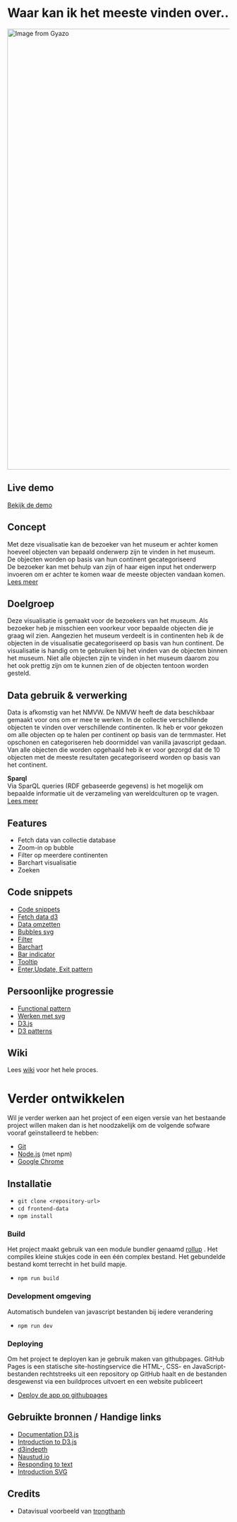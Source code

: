 # Waar kan ik het meeste vinden over..
<a href="https://gyazo.com/cfee7d041d6f9188b1c221c8ed895d63"><img src="https://i.gyazo.com/cfee7d041d6f9188b1c221c8ed895d63.gif" alt="Image from Gyazo" width="1000"/></a>
## Live demo
[Bekijk de demo](https://eyobdejene.github.io/frontend-data/)

## Concept
Met deze visualisatie kan de bezoeker van het museum er achter komen hoeveel objecten van bepaald onderwerp zijn te 
vinden in het museum.<br>
De objecten worden op basis van hun continent gecategoriseerd<br>
De bezoeker kan met behulp van zijn of haar eigen input het onderwerp invoeren om er achter te komen waar de meeste 
objecten vandaan komen.<br>
[Lees meer](https://github.com/EyobDejene/frontend-data/wiki/Concept)

## Doelgroep
Deze visualisatie is gemaakt voor de bezoekers van het museum.
Als bezoeker heb je misschien een voorkeur voor bepaalde objecten die je graag wil zien.
Aangezien het museum verdeelt is in continenten heb ik de objecten in de visualisatie gecategoriseerd
op basis van hun continent.
De visualisatie is handig om te gebruiken bij het vinden van de objecten binnen het museum.
Niet alle objecten zijn te vinden in het museum daarom zou het ook prettig zijn om te kunnen zien of de objecten 
tentoon worden gesteld.

## Data gebruik &  verwerking
Data is afkomstig van het NMVW. De NMVW heeft de data beschikbaar gemaakt voor ons om er mee te werken.
In de collectie verschillende objecten te vinden over verschillende continenten.
Ik heb er voor gekozen om alle objecten op te halen per continent op basis van de termmaster.
Het opschonen en categoriseren heb doormiddel van vanilla javascript gedaan.
Van alle objecten die worden opgehaald heb ik er voor gezorgd dat de 10 objecten met de meeste resultaten 
gecategoriseerd worden op basis van het continent.


**Sparql**<br>
Via SparQL queries (RDF gebaseerde gegevens) is het mogelijk om bepaalde informatie uit de verzameling van 
wereldculturen op te vragen.<br>
[Lees meer](https://github.com/EyobDejene/frontend-data/wiki/Data-query)

## Features
* Fetch data van collectie database
* Zoom-in op bubble
* Filter op meerdere continenten
* Barchart visualisatie
* Zoeken 

## Code snippets

* [Code snippets](https://github.com/EyobDejene/frontend-data/wiki/Code-snippets)
* [Fetch data d3](https://github.com/EyobDejene/frontend-data/wiki/Code-snippets#fetch-data)
* [Data omzetten](https://github.com/EyobDejene/frontend-data/wiki/Code-snippets#data-omzetten)
* [Bubbles svg](https://github.com/EyobDejene/frontend-data/wiki/Code-snippets#bubbles-svg-d3)
* [Filter](https://github.com/EyobDejene/frontend-data/wiki/Code-snippets#filters)
* [Barchart](https://github.com/EyobDejene/frontend-data/wiki/Code-snippets#barchart)
* [Bar indicator](https://github.com/EyobDejene/frontend-data/wiki/Code-snippets#functie-update-pijl-boven-barchart)
* [Tooltip](https://github.com/EyobDejene/frontend-data/wiki/Code-snippets#tooltip)
* [Enter,Update, Exit pattern](https://github.com/EyobDejene/frontend-data/wiki/Code-snippets#functie-drawbars---enter)

## Persoonlijke progressie

* [Functional pattern](https://github.com/EyobDejene/frontend-data/wiki/Opschonen-enqu%C3%AAte-data) 
* [Werken met svg](https://github.com/EyobDejene/frontend-data/wiki/D3--experimentals#svg-smiley)
* [D3.js](https://github.com/EyobDejene/frontend-data/wiki/D3--experimentals#wat-is-d3)
* [D3 patterns](https://github.com/EyobDejene/frontend-data/wiki/Enter,-Update,-Exit-pattern#enter-update-exit-pattern)

## Wiki
Lees [wiki](https://github.com/EyobDejene/frontend-data/wiki) voor het hele proces. 


# Verder ontwikkelen
Wil je verder werken aan het project of een eigen versie van het bestaande project willen maken dan is het 
noodzakelijk om de volgende sofware vooraf geïnstalleerd te hebben:

* [Git](https://git-scm.com/)
* [Node.js](https://nodejs.org/) (met npm)
* [Google Chrome](https://google.com/chrome/)

## Installatie
* `git clone <repository-url>`
* `cd frontend-data`
* `npm install`

### Build
Het project maakt gebruik van een module bundler genaamd [rollup](https://rollupjs.org/) .
Het compiles kleine stukjes code in een één complex bestand.
Het gebundelde bestand komt terrecht in het build mapje.

* `npm run build`

### Development omgeving
Automatisch bundelen van javascript bestanden bij iedere verandering

* `npm run dev`

### Deploying
Om het project te deployen kan je gebruik maken van githubpages.
GitHub Pages is een statische site-hostingservice die HTML-, CSS- en JavaScript-bestanden rechtstreeks uit een 
repository op GitHub haalt en de bestanden desgewenst via een buildproces uitvoert en een website publiceert
* [Deploy de app op githubpages](https://pages.github.com/)

## Gebruikte bronnen / Handige links
* [Documentation D3.js](https://github.com/d3/d3/wiki)
* [Introduction to D3.js](https://www.xenonstack.com/blog/d3js/)
* [d3indepth](https://www.d3indepth.com/force-layout/)
* [Naustud.io](https://naustud.io/tech-stack/)
* [Responding to text](https://bl.ocks.org/curran/a683a360b9c78397a0db94ce15f473ce)
* [Introduction SVG](https://learn-the-web.algonquindesign.ca/courses/web-dev-3/svg-smiley-face/)

## Credits
*  Datavisual voorbeeld van [trongthanh](https://github.com/trongthanh/techstack)



